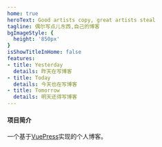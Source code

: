 ```yaml
---
home: true
heroText: Good artists copy, great artists steal
tagline: 偶尔写点儿东西,自己的博客
bgImageStyle: {
  height: '850px'
}
isShowTitleInHome: false
features:
- title: Yesterday
  details: 昨天在写博客
- title: Today
  details: 今天也在写博客
- title: Tomorrow
  details: 明天还得写博客
---
```


#### 项目简介

一个基于[VuePress](https://vuepress.vuejs.org/zh/)实现的个人博客。
